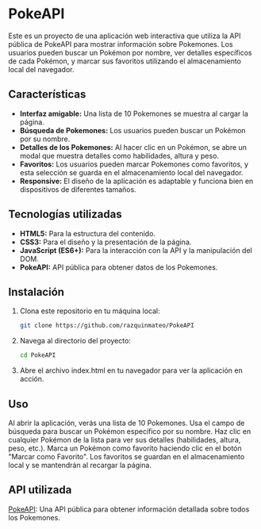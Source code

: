 # PokeAPI

Este es un proyecto de una aplicación web interactiva que utiliza la API pública de PokeAPI para mostrar información sobre Pokemones. Los usuarios pueden buscar un Pokémon por nombre, ver detalles específicos de cada Pokémon, y marcar sus favoritos utilizando el almacenamiento local del navegador.

## Características

- **Interfaz amigable:** Una lista de 10 Pokemones se muestra al cargar la página.
- **Búsqueda de Pokemones:** Los usuarios pueden buscar un Pokémon por su nombre.
- **Detalles de los Pokemones:** Al hacer clic en un Pokémon, se abre un modal que muestra detalles como habilidades, altura y peso.
- **Favoritos:** Los usuarios pueden marcar Pokemones como favoritos, y esta selección se guarda en el almacenamiento local del navegador.
- **Responsive:** El diseño de la aplicación es adaptable y funciona bien en dispositivos de diferentes tamaños.

## Tecnologías utilizadas

- **HTML5:** Para la estructura del contenido.
- **CSS3:** Para el diseño y la presentación de la página.
- **JavaScript (ES6+):** Para la interacción con la API y la manipulación del DOM.
- **PokeAPI:** API pública para obtener datos de los Pokemones.

## Instalación

1. Clona este repositorio en tu máquina local:

   ```bash
   git clone https://github.com/razquinmateo/PokeAPI

2. Navega al directorio del proyecto:
   
   ```bash
   cd PokeAPI
   
4. Abre el archivo index.html en tu navegador para ver la aplicación en acción.

## Uso

Al abrir la aplicación, verás una lista de 10 Pokemones.
Usa el campo de búsqueda para buscar un Pokémon específico por su nombre.
Haz clic en cualquier Pokémon de la lista para ver sus detalles (habilidades, altura, peso, etc.).
Marca un Pokémon como favorito haciendo clic en el botón "Marcar como Favorito". Los favoritos se guardan en el almacenamiento local y se mantendrán al recargar la página.

## API utilizada

[PokeAPI](https://pokeapi.co/): Una API pública para obtener información detallada sobre todos los Pokemones.
